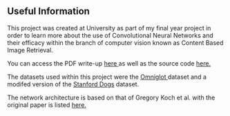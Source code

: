 ## Useful Information

This project was created at University as part of my final year project in order to learn more about the use of Convolutional Neural Networks and their efficacy within the branch of computer vision known as Content Based Image Retrieval.

You can access the PDF write-up <a href="https://pascalemp.github.io/CBIR-siamese-cnn/pdf/cbir.pdf" target="_blank">here </a> as well as the source code <a href="hhttps://github.com/pascalemp/CBIR-siamese-cnn/code" target="_blank">here.</a>

The datasets used within this project were the <a href="https://github.com/brendenlake/omniglot" target="_blank">Omniglot </a> dataset and a modifed version of the <a href="http://vision.stanford.edu/aditya86/ImageNetDogs/" target="_blank">Stanford Dogs</a> dataset.  

The network architecture is based on that of Gregory Koch et al. with the original paper is listed <a href="https://www.cs.cmu.edu/~rsalakhu/papers/oneshot1.pdf">here.</a> 
